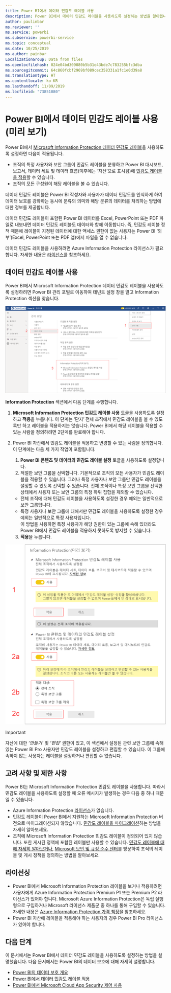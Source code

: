 ```yaml
---
title: Power BI에서 데이터 민감도 레이블 사용
description: Power BI에서 데이터 민감도 레이블을 사용하도록 설정하는 방법을 알아봅니다.
author: paulinbar
ms.reviewer: ''
ms.service: powerbi
ms.subservice: powerbi-service
ms.topic: conceptual
ms.date: 10/25/2019
ms.author: painbar
LocalizationGroup: Data from files
ms.openlocfilehash: 024e04bd309080b5b31e43bde7c783255bfc3dba
ms.sourcegitcommit: 64c860fcbf2969bf089cec358331a1fc1e0d39a8
ms.translationtype: HT
ms.contentlocale: ko-KR
ms.lasthandoff: 11/09/2019
ms.locfileid: "73851080"
---
```

# <a name="enable-data-sensitivity-labels-in-power-bi-preview"></a>Power BI에서 데이터 민감도 레이블 사용(미리 보기)

Power BI에서 [Microsoft Information Protection 데이터 민감도 레이블](https://docs.microsoft.com/microsoft-365/compliance/sensitivity-labels)을 사용하도록 설정하면 다음이 적용됩니다.

* 조직의 특정 사용자와 보안 그룹이 민감도 레이블을 분류하고 Power BI 대시보드, 보고서, 데이터 세트 및 데이터 흐름(이후에는 ‘자산’으로 표시됨)에 [민감도 레이블을 적용](../designer/service-security-apply-data-sensitivity-labels.md)할 수 있습니다. 
* 조직의 모든 구성원이 해당 레이블을 볼 수 있습니다.

데이터 민감도 레이블은 Power BI 작성자와 사용자가 데이터 민감도를 인식하게 하여 데이터 보호를 강화하는 동시에 분류의 의미와 해당 분류의 데이터를 처리하는 방법에 대한 정보를 제공합니다.

데이터 민감도 레이블이 포함된 Power BI 데이터를 Excel, PowerPoint 또는 PDF 파일로 내보내면 데이터 민감도 레이블도 데이터와 함께 이동합니다. 즉, 민감도 레이블 정책 때문에 레이블이 지정된 데이터에 대한 액세스 권한이 없는 사용자는 Power BI ‘외부’(Excel, PowerPoint 또는 PDF 앱)에서 파일을 열 수 없습니다. 

데이터 민감도 레이블을 사용하려면 Azure Information Protection 라이선스가 필요합니다. 자세한 내용은 [라이선스](#licensing)를 참조하세요.

## <a name="enable-data-sensitivity-labels"></a>데이터 민감도 레이블 사용

Power BI에서 Microsoft Information Protection 데이터 민감도 레이블을 사용하도록 설정하려면 Power BI 관리 포털로 이동하여 테넌트 설정 창을 열고 Information Protection 섹션을 찾습니다.

![Information Protection 섹션 찾기](media/service-security-enable-data-sensitivity-labels/enable-data-sensitivity-labels-01.png)

**Information Protection** 섹션에서 다음 단계를 수행합니다.
1.  **Microsoft Information Protection 민감도 레이블 사용** 토글을 사용하도록 설정하고 **적용**을 누릅니다. 이 단계는 ‘단지’ 전체 조직에서 민감도 레이블을 볼 수 있도록만 하고 레이블을 적용하지는 않습니다.  Power BI에서 해당 레이블을 적용할 수 있는 사람을 정의하려면 2단계를 완료해야 합니다.
2.  Power BI 자산에서 민감도 레이블을 적용하고 변경할 수 있는 사람을 정의합니다. 이 단계에는 다음 세 가지 작업이 포함됩니다.
    1.  **Power BI 콘텐츠 및 데이터의 민감도 레이블 설정** 토글을 사용하도록 설정합니다.
    2.  적절한 보안 그룹을 선택합니다. 기본적으로 조직의 모든 사용자가 민감도 레이블을 적용할 수 있습니다. 그러나 특정 사용자나 보안 그룹만 민감도 레이블을 설정할 수 있도록 선택할 수 있습니다. 전체 조직이나 특정 보안 그룹을 선택한 상태에서 사용자 또는 보안 그룹의 특정 하위 집합을 제외할 수 있습니다.
    * 전체 조직에 대해 민감도 레이블을 사용하도록 설정한 경우 예외는 일반적으로 보안 그룹입니다.
    * 특정 사용자나 보안 그룹에 대해서만 민감도 레이블을 사용하도록 설정한 경우 예외는 일반적으로 특정 사용자입니다.  
    이 방법을 사용하면 특정 사용자가 해당 권한이 있는 그룹에 속해 있더라도 Power BI에서 민감도 레이블을 적용하지 못하도록 방지할 수 있습니다.
    
    3. **적용**을 누릅니다.

![민감도 레이블 사용](media/service-security-enable-data-sensitivity-labels/enable-data-sensitivity-labels-02.png)

> [!IMPORTANT]
> 자산에 대한 *‘만들기’* 및 *‘편집’* 권한이 있고, 이 섹션에서 설정된 관련 보안 그룹에 속해 있는 Power BI Pro 사용자만 민감도 레이블을 설정하고 편집할 수 있습니다. 이 그룹에 속하지 않는 사용자는 레이블을 설정하거나 편집할 수 없습니다. 


## <a name="considerations-and-limitations"></a>고려 사항 및 제한 사항

Power BI는 Microsoft Information Protection 민감도 레이블을 사용합니다. 따라서 민감도 레이블을 사용하도록 설정할 때 오류 메시지가 발생하는 경우 다음 중 하나 때문일 수 있습니다.

* Azure Information Protection [라이선스](#licensing)가 없습니다.
* 민감도 레이블이 Power BI에서 지원하는 Microsoft Information Protection 버전으로 마이그레이션되지 않았습니다. [민감도 레이블을 마이그레이션](https://docs.microsoft.com/azure/information-protection/configure-policy-migrate-labels)하는 방법을 자세히 알아보세요.
* 조직에 Microsoft Information Protection 민감도 레이블이 정의되어 있지 않습니다. 또한 게시된 정책에 포함된 레이블만 사용할 수 있습니다. [민감도 레이블에 대해 자세히 알아보거나](https://docs.microsoft.com/Office365/SecurityCompliance/sensitivity-labels), [Microsoft 보안 및 규정 준수 센터](https://sip.protection.office.com/sensitivity?flight=EnableMIPLabels)를 방문하여 조직의 레이블 및 게시 정책을 정의하는 방법을 알아보세요.

## <a name="licensing"></a>라이선싱

* Power BI에서 Microsoft Information Protection 레이블을 보거나 적용하려면 사용자에게 Azure Information Protection Premium P1 또는 Premium P2 라이선스가 있어야 합니다. Microsoft Azure Information Protection은 독립 실행형으로 구입하거나 Microsoft 라이선스 제품군 중 하나를 통해 구입할 수 있습니다. 자세한 내용은 [Azure Information Protection 가격 책정](https://azure.microsoft.com/pricing/details/information-protection/)을 참조하세요.
* Power BI 자산에 레이블을 적용해야 하는 사용자의 경우 Power BI Pro 라이선스가 있어야 합니다.


## <a name="next-steps"></a>다음 단계

이 문서에서는 Power BI에서 데이터 민감도 레이블을 사용하도록 설정하는 방법을 설명했습니다. 다음 문서에서는 Power BI의 데이터 보호에 대해 자세히 설명합니다. 

* [Power BI의 데이터 보호 개요](service-security-data-protection-overview.md)
* [Power BI에서 데이터 민감도 레이블 적용](../designer/service-security-apply-data-sensitivity-labels.md)
* [Power BI에서 Microsoft Cloud App Security 제어 사용](service-security-using-microsoft-cloud-app-security-controls.md)